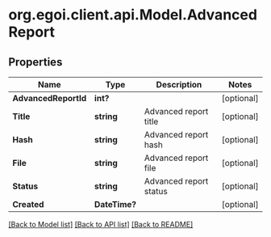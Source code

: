 # org.egoi.client.api.Model.AdvancedReport
## Properties

Name | Type | Description | Notes
------------ | ------------- | ------------- | -------------
**AdvancedReportId** | **int?** |  | [optional] 
**Title** | **string** | Advanced report title | [optional] 
**Hash** | **string** | Advanced report hash | [optional] 
**File** | **string** | Advanced report file | [optional] 
**Status** | **string** | Advanced report status | [optional] 
**Created** | **DateTime?** |  | [optional] 

[[Back to Model list]](../README.md#documentation-for-models) [[Back to API list]](../README.md#documentation-for-api-endpoints) [[Back to README]](../README.md)

